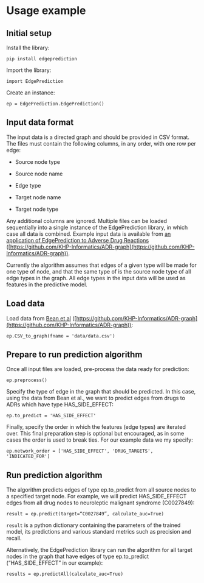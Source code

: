 # Usage example

## Initial setup

Install the library:

```
pip install edgeprediction
```

Import the library:

```
import EdgePrediction
```

Create an instance:

```
ep = EdgePrediction.EdgePrediction()
```

## Input data format

The input data is a directed graph and should be provided in CSV format. The files must contain the following columns, in any order, with one row per edge:


* Source node type


* Source node name


* Edge type


* Target node name


* Target node type

Any additional columns are ignored. Multiple files can be loaded sequentially into a single instance of the EdgePrediction library, in which case all data is combined. Example input data is available from [an application of EdgePrediction to Adverse Drug Reactions](https://github.com/KHP-Informatics/ADR-graph) ([https://github.com/KHP-Informatics/ADR-graph](https://github.com/KHP-Informatics/ADR-graph)).

Currently the algorithm assumes that edges of a given type will be made for one type of node, and that the same type of is the source node type of all edge types in the graph. All edge types in the input data will be used as features in the predictive model.

## Load data

Load data from [Bean et al](https://github.com/KHP-Informatics/ADR-graph) ([https://github.com/KHP-Informatics/ADR-graph](https://github.com/KHP-Informatics/ADR-graph)):

```
ep.CSV_to_graph(fname = 'data/data.csv')
```

## Prepare to run prediction algorithm

Once all input files are loaded, pre-process the data ready for prediction:

```
ep.preprocess()
```

Specify the type of edge in the graph that should be predicted. In this case, using the data from Bean et al., we want to predict edges from drugs to ADRs which have type HAS_SIDE_EFFECT:

```
ep.to_predict = 'HAS_SIDE_EFFECT'
```

Finally, specify the order in which the features (edge types) are iterated over. This final preparation step is optional but encouraged, as in some cases the order is used to break ties. For our example data we my specify:

```
ep.network_order = ['HAS_SIDE_EFFECT', 'DRUG_TARGETS', 'INDICATED_FOR']
```

## Run prediction algorithm

The algorithm predicts edges of type ep.to_predict from all source nodes to a specified target node. For example, we will predict HAS_SIDE_EFFECT edges from all drug nodes to neuroleptic malignant syndrome (C0027849):

```
result = ep.predict(target=“C0027849”, calculate_auc=True)
```

`result` is a python dictionary containing the parameters of the trained model, its predictions and various standard metrics such as precision and recall.

Alternatively, the EdgePrediction library can run the algorithm for all target nodes in the graph that have edges of type ep.to_predict (“HAS_SIDE_EFFECT” in our example):

```
results = ep.predictAll(calculate_auc=True)
```
